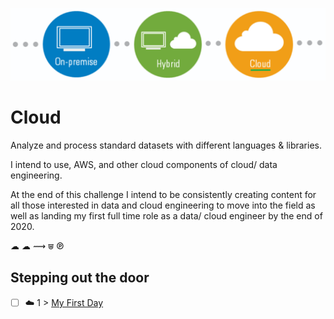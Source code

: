 <p align="center">
  <img src="Cloud.png">
</p>

# Cloud
Analyze and process standard datasets with different languages & libraries.

I intend to use, AWS, and other cloud components of cloud/ data engineering. 

At the end of this challenge I intend to be consistently creating content for all those interested in data and cloud engineering to move into the field as well as landing my first full time role as a data/ cloud engineer by the end of 2020. 

&#x2601;
&#9729;
&#10239;
&#x2A50;
&#x2117;

## Stepping out the door

- [ ] ☁️ 1 > [My First Day](Journey/001/Readme.md)
